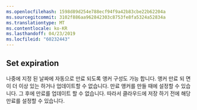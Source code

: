 ```yaml
---
ms.openlocfilehash: 1598d89d254e788ecf94f9a42b83cbe22b62204a
ms.sourcegitcommit: 3102f886aa962842303c8753fe8fa5324a52834a
ms.translationtype: MT
ms.contentlocale: ko-KR
ms.lasthandoff: 04/23/2019
ms.locfileid: "60232443"
---
```

## <a name="set-expiration"></a>Set expiration

나중에 지정 된 날짜에 자동으로 만료 되도록 앵커 구성도 가능 합니다. 앵커 만료 되 면이 더 이상 있는 하거나 업데이트할 수 없습니다. 만료 앵커를 만들 때에 설정할 수 있습니다. 그 후에 만료를 업데이트 할 수 없습니다. 따라서 클라우드에 저장 하기 전에 해당 만료를 설정할 수 있습니다.
